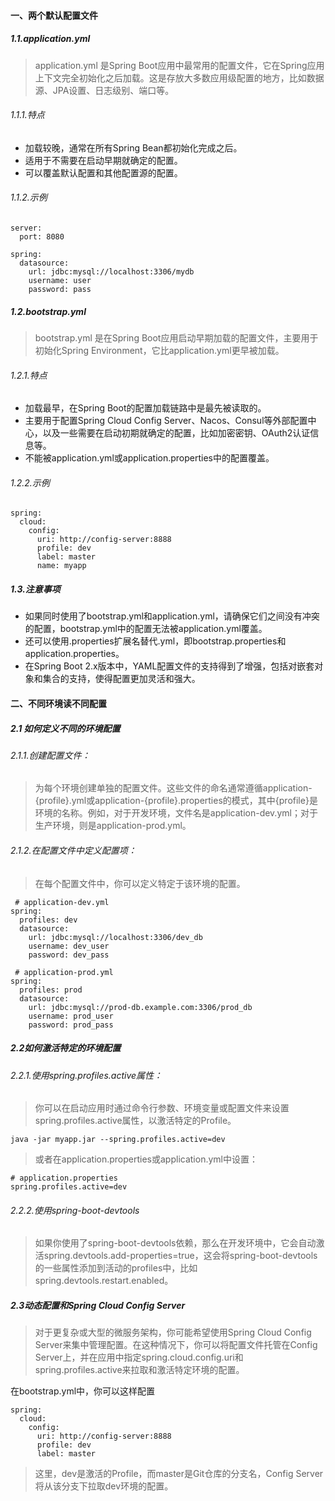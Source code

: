 #### 一、两个默认配置文件
##### 1.1.application.yml
>application.yml 是Spring Boot应用中最常用的配置文件，它在Spring应用上下文完全初始化之后加载。这是存放大多数应用级配置的地方，比如数据源、JPA设置、日志级别、端口等。

###### 1.1.1.特点
- 加载较晚，通常在所有Spring Bean都初始化完成之后。
- 适用于不需要在启动早期就确定的配置。
- 可以覆盖默认配置和其他配置源的配置。

######  1.1.2.示例
```
server:
  port: 8080

spring:
  datasource:
    url: jdbc:mysql://localhost:3306/mydb
    username: user
    password: pass
```
##### 1.2.bootstrap.yml
>bootstrap.yml 是在Spring Boot应用启动早期加载的配置文件，主要用于初始化Spring Environment，它比application.yml更早被加载。
######  1.2.1.特点
- 加载最早，在Spring Boot的配置加载链路中是最先被读取的。
- 主要用于配置Spring Cloud Config Server、Nacos、Consul等外部配置中心，以及一些需要在启动初期就确定的配置，比如加密密钥、OAuth2认证信息等。
- 不能被application.yml或application.properties中的配置覆盖。
###### 1.2.2.示例

```
spring:
  cloud:
    config:
      uri: http://config-server:8888
      profile: dev
      label: master
      name: myapp
```
##### 1.3.注意事项
- 如果同时使用了bootstrap.yml和application.yml，请确保它们之间没有冲突的配置，bootstrap.yml中的配置无法被application.yml覆盖。
- 还可以使用.properties扩展名替代.yml，即bootstrap.properties和application.properties。
- 在Spring Boot 2.x版本中，YAML配置文件的支持得到了增强，包括对嵌套对象和集合的支持，使得配置更加灵活和强大。

#### 二、不同环境读不同配置
##### 2.1 如何定义不同的环境配置
###### 2.1.1.创建配置文件：
> 为每个环境创建单独的配置文件。这些文件的命名通常遵循application-{profile}.yml或application-{profile}.properties的模式，其中{profile}是环境的名称。例如，对于开发环境，文件名是application-dev.yml；对于生产环境，则是application-prod.yml。
###### 2.1.2.在配置文件中定义配置项：
>在每个配置文件中，你可以定义特定于该环境的配置。

```
 # application-dev.yml
spring:
  profiles: dev
  datasource:
    url: jdbc:mysql://localhost:3306/dev_db
    username: dev_user
    password: dev_pass

 # application-prod.yml
spring:
  profiles: prod
  datasource:
    url: jdbc:mysql://prod-db.example.com:3306/prod_db
    username: prod_user
    password: prod_pass
```

##### 2.2如何激活特定的环境配置
###### 2.2.1.使用spring.profiles.active属性：
> 你可以在启动应用时通过命令行参数、环境变量或配置文件来设置spring.profiles.active属性，以激活特定的Profile。
```
java -jar myapp.jar --spring.profiles.active=dev
```
>或者在application.properties或application.yml中设置：
```
# application.properties
spring.profiles.active=dev
```

###### 2.2.2.使用spring-boot-devtools
>如果你使用了spring-boot-devtools依赖，那么在开发环境中，它会自动激活spring.devtools.add-properties=true，这会将spring-boot-devtools的一些属性添加到活动的profiles中，比如spring.devtools.restart.enabled。

##### 2.3动态配置和Spring Cloud Config Server
>对于更复杂或大型的微服务架构，你可能希望使用Spring Cloud Config Server来集中管理配置。在这种情况下，你可以将配置文件托管在Config Server上，并在应用中指定spring.cloud.config.uri和spring.profiles.active来拉取和激活特定环境的配置。

在bootstrap.yml中，你可以这样配置

```
spring:
  cloud:
    config:
      uri: http://config-server:8888
      profile: dev
      label: master
```
> 这里，dev是激活的Profile，而master是Git仓库的分支名，Config Server将从该分支下拉取dev环境的配置。

